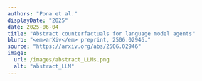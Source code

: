 ```yaml
---
authors: "Pona et al."
displayDate: "2025"
date: 2025-06-04
title: "Abstract counterfactuals for language model agents"
blurb: "<em>arXiv</em> preprint, 2506.02946."
source: "https://arxiv.org/abs/2506.02946"
image:
  url: /images/abstract_LLMs.png
  alt: "abstract_LLM"
---
```

